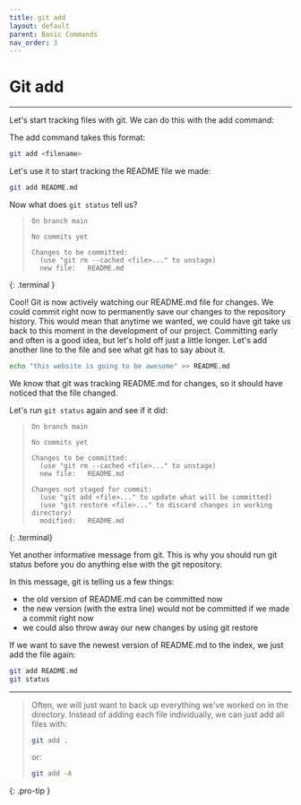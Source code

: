 ```yaml
---
title: git add
layout: default
parent: Basic Commands
nav_order: 3
---
```


# Git add

---


Let's start tracking files with git. We can do this with the add command:

The add command takes this format:
```bash
git add <filename>
```
Let's use it to start tracking the README file we made:

```bash
git add README.md
```

Now what does `git status` tell us?

> ```
> On branch main
> 
> No commits yet
> 
> Changes to be committed:
>   (use "git rm --cached <file>..." to unstage)
> 	new file:   README.md
> ```
{: .terminal }

Cool! Git is now actively watching our README.md file for changes. We could commit right now to permanently save our changes to the repository history. This would mean that anytime we wanted, we could have git take us back to this moment in the development of our project. Committing early and often is a good idea, but let's hold off just a little longer. Let's add another line to the file and see what git has to say about it. 
```bash
echo "this website is going to be awesome" >> README.md
```
We know that git was tracking README.md for changes, so it should have noticed that the file changed. 

Let's run `git status` again and see if it did:

> ```
> On branch main
> 
> No commits yet
> 
> Changes to be committed:
>   (use "git rm --cached <file>..." to unstage)
> 	new file:   README.md
> 
> Changes not staged for commit:
>   (use "git add <file>..." to update what will be committed)
>   (use "git restore <file>..." to discard changes in working directory)
> 	modified:   README.md
> ```
{: .terminal}

Yet another informative message from git. This is why you should run git status before you do anything else with the git repository. 

In this message, git is telling us a few things:
* the old version of README.md can be committed now
* the new version (with the extra line) would not be committed if we made a commit right now
* we could also throw away our new changes by using git restore

If we want to save the newest version of README.md to the index, we just add the file again:
```bash
git add README.md 
git status
```

---
> Often, we will just want to back up everything we've worked on in the directory. Instead of adding each file individually, we can just add all files with:
> ```bash
> git add .
> ```
> or:
> ```bash
> git add -A
> ```
{: .pro-tip }
